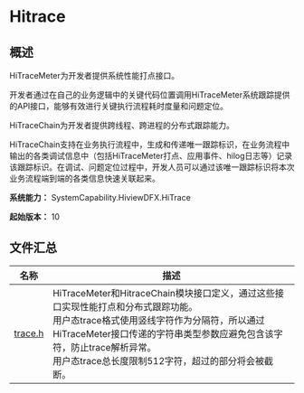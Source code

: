 # Hitrace

<!--Kit: Performance Analysis Kit-->
<!--Subsystem: HiviewDFX-->
<!--Owner: @qq_437963121-->
<!--Designer: @kutcherzhou1; @MontSaintMichel-->
<!--Tester: @gcw_KuLfPSbe-->
<!--Adviser: @foryourself-->

## 概述

HiTraceMeter为开发者提供系统性能打点接口。

开发者通过在自己的业务逻辑中的关键代码位置调用HiTraceMeter系统跟踪提供的API接口，能够有效进行关键执行流程耗时度量和问题定位。

HiTraceChain为开发者提供跨线程、跨进程的分布式跟踪能力。

HiTraceChain支持在业务执行流程中，生成和传递唯一跟踪标识，在业务流程中输出的各类调试信息中（包括HiTraceMeter打点、应用事件、hilog日志等）记录该跟踪标识。在调试、问题定位过程中，开发人员可以通过该唯一跟踪标识将本次业务流程端到端的各类信息快速关联起来。

**系统能力：** SystemCapability.HiviewDFX.HiTrace

**起始版本：** 10
## 文件汇总

| 名称 | 描述 |
| -- | -- |
| [trace.h](capi-trace-h.md) | HiTraceMeter和HitraceChain模块接口定义，通过这些接口实现性能打点和分布式跟踪功能。<br>用户态trace格式使用竖线字符作为分隔符，所以通过HiTraceMeter接口传递的字符串类型参数应避免包含该字符，防止trace解析异常。<br>用户态trace总长度限制512字符，超过的部分将会被截断。 |
